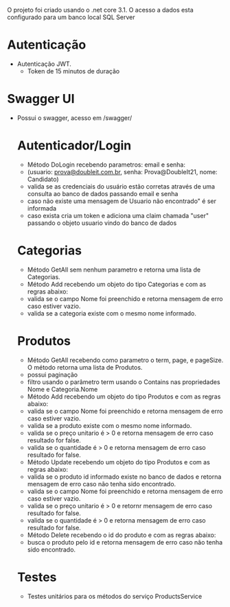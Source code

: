 

O projeto foi criado usando o .net core 3.1.
O acesso a dados esta configurado para um banco local SQL Server

# Autenticação
* Autenticação JWT.
    * Token de 15 minutos de duração
# Swagger UI
* Possui o swagger, acesso em /swagger/
    # Autenticador/Login
    * Método DoLogin recebendo parametros: email e senha: 
    * (usuario: prova@doubleit.com.br, senha: Prova@DoubleIt21, nome: Candidato)
    * valida se as credenciais do usuário estão corretas através de uma consulta ao banco de dados passando email e senha
    * caso não existe uma mensagem de Usuario não encontrado" é ser informada
    * caso exista cria um token e adiciona uma claim chamada "user" passando o objeto usuario vindo do banco de dados
    # Categorias 
    * Método GetAll sem nenhum parametro e retorna uma lista de Categorias.
    * Método Add recebendo um objeto do tipo Categorias e com as regras abaixo:
    * valida se o campo Nome foi preenchido e retorna mensagem de erro caso estiver vazio.
    * valida se a categoria existe com o mesmo nome informado.
    # Produtos
    * Método  GetAll recebendo como parametro o term, page, e pageSize. O método retorna uma lista de Produtos.
    * possui paginação
    * filtro usando o parâmetro term usando o Contains nas propriedades Nome e Categoria.Nome
    * Método Add recebendo um objeto do tipo Produtos e com as regras abaixo:
     * valida se o campo Nome foi preenchido e retorna mensagem de erro caso estiver vazio.
     * valida se a produto existe com o mesmo nome informado.
     * valida se o preço unitario é > 0 e retorna mensagem de erro caso resultado for false.
     * valida se o quantidade é > 0 e retorna mensagem de erro caso resultado for false.
    * Método Update recebendo um objeto do tipo Produtos e com as regras abaixo:
     * valida se o produto id informado existe no banco de dados e retorna mensagem de erro caso não tenha sido encontrado.
     * valida se o campo Nome foi preenchido e retorna mensagem de erro caso estiver vazio.
     * valida se o preço unitario é > 0 e retornr mensagem de erro caso resultado for false.
     * valida se o quantidade é > 0 e retorna mensagem de erro caso resultado for false.
    * Método Delete recebendo o id do produto e com as regras abaixo:
     * busca o produto pelo id e retorna mensagem de erro caso não tenha sido encontrado.
    # Testes
    * Testes unitários para os métodos do serviço ProductsService
          
          
    
    


  



